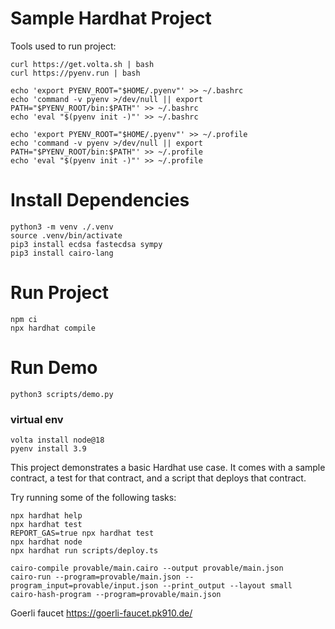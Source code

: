 # Sample Hardhat Project

Tools used to run project:
```shell
curl https://get.volta.sh | bash
curl https://pyenv.run | bash

echo 'export PYENV_ROOT="$HOME/.pyenv"' >> ~/.bashrc
echo 'command -v pyenv >/dev/null || export PATH="$PYENV_ROOT/bin:$PATH"' >> ~/.bashrc
echo 'eval "$(pyenv init -)"' >> ~/.bashrc

echo 'export PYENV_ROOT="$HOME/.pyenv"' >> ~/.profile
echo 'command -v pyenv >/dev/null || export PATH="$PYENV_ROOT/bin:$PATH"' >> ~/.profile
echo 'eval "$(pyenv init -)"' >> ~/.profile
```

# Install Dependencies
```shell
python3 -m venv ./.venv
source .venv/bin/activate
pip3 install ecdsa fastecdsa sympy
pip3 install cairo-lang
```

# Run Project
```shell
npm ci
npx hardhat compile
```

# Run Demo
```shell
python3 scripts/demo.py
```

### virtual env
```shell
volta install node@18
pyenv install 3.9
```

This project demonstrates a basic Hardhat use case. It comes with a sample contract, a test for that contract, and a script that deploys that contract.

Try running some of the following tasks:

```shell
npx hardhat help
npx hardhat test
REPORT_GAS=true npx hardhat test
npx hardhat node
npx hardhat run scripts/deploy.ts
```

```shell
cairo-compile provable/main.cairo --output provable/main.json
cairo-run --program=provable/main.json --program_input=provable/input.json --print_output --layout small
cairo-hash-program --program=provable/main.json
```

Goerli faucet https://goerli-faucet.pk910.de/
